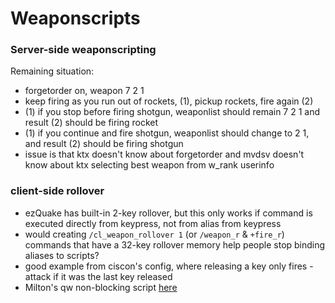 # Weaponscripts

### Server-side weaponscripting

Remaining situation:
- forgetorder on, weapon 7 2 1
- keep firing as you run out of rockets, (1), pickup rockets, fire again (2)
- (1) if you stop before firing shotgun, weaponlist should remain 7 2 1 and result (2) should be firing rocket
- (1) if you continue and fire shotgun, weaponlist should change to 2 1, and result (2) should be firing shotgun
- issue is that ktx doesn't know about forgetorder and mvdsv doesn't know about ktx selecting best weapon from w_rank userinfo

### client-side rollover

- ezQuake has built-in 2-key rollover, but this only works if command is executed directly from keypress, not from alias from keypress
- would creating `/cl_weapon_rollover 1` (or `/weapon_r` & `+fire_r`) commands that have a 32-key rollover memory help people stop binding aliases to scripts?
- good example from ciscon's config, where releasing a key only fires -attack if it was the last key released
- Milton's qw non-blocking script [here](https://pastebin.com/YNfsvEcY)
